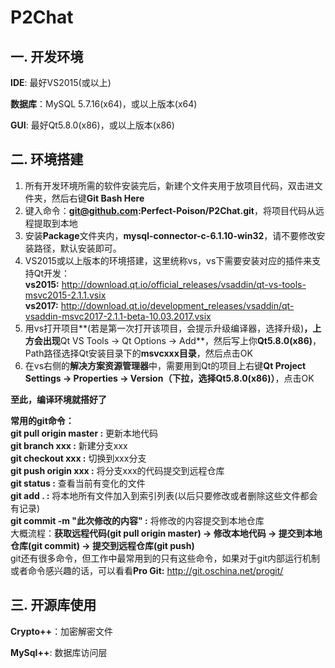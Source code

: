 # P2Chat

## 一. 开发环境

**IDE**: 最好VS2015(或以上)

**数据库**：MySQL 5.7.16(x64)，或以上版本(x64)

**GUI**: 最好Qt5.8.0(x86)，或以上版本(x86)

## 二. 环境搭建

1. 所有开发环境所需的软件安装完后，新建个文件夹用于放项目代码，双击进文件夹，然后右键**Git Bash Here**
2. 键入命令：**git@github.com:Perfect-Poison/P2Chat.git**，将项目代码从远程提取到本地
3. 安装**Package**文件夹内，**mysql-connector-c-6.1.10-win32**，请不要修改安装路径，默认安装即可。
4. VS2015或以上版本的环境搭建，这里统称vs，vs下需要安装对应的插件来支持Qt开发：<br>
	**vs2015:** http://download.qt.io/official_releases/vsaddin/qt-vs-tools-msvc2015-2.1.1.vsix <br>
	**vs2017:** http://download.qt.io/development_releases/vsaddin/qt-vsaddin-msvc2017-2.1.1-beta-10.03.2017.vsix
5. 用vs打开项目**(若是第一次打开该项目，会提示升级编译器，选择升级)**，上方会出现**Qt VS Tools -> Qt Options -> Add**，然后写上你**Qt5.8.0(x86)**，Path路径选择Qt安装目录下的**msvcxxx目录**，然后点击OK
6. 在vs右侧的**解决方案资源管理器**中，需要用到Qt的项目上右键**Qt Project Settings -> Properties -> Version（下拉，选择Qt5.8.0(x86)）**，点击OK

**至此，编译环境就搭好了**

**常用的git命令：**<br>
**git pull origin master :** 更新本地代码<br>
**git branch xxx :** 新建分支xxx<br>
**git checkout xxx :** 切换到xxx分支<br>
**git push origin xxx :** 将分支xxx的代码提交到远程仓库<br>
**git status :** 查看当前有变化的文件<br>
**git add . :** 将本地所有文件加入到索引列表(以后只要修改或者删除这些文件都会有记录)<br>
**git commit -m "此次修改的内容" :** 将修改的内容提交到本地仓库<br>
大概流程：**获取远程代码(git pull origin master) -> 修改本地代码 -> 提交到本地仓库(git commit) -> 提交到远程仓库(git push)** <br>
git还有很多命令，但工作中最常用到的只有这些命令，如果对于git内部运行机制或者命令感兴趣的话，可以看看**Pro Git:** http://git.oschina.net/progit/ <br>

## 三. 开源库使用

**Crypto++**：加密解密文件

**MySql++**: 数据库访问层